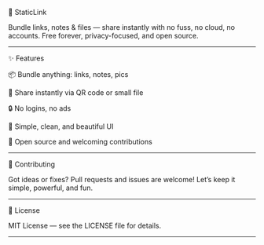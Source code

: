 🚀 StaticLink

Bundle links, notes & files — share instantly with no fuss, no cloud, no accounts. Free forever, privacy-focused, and open source.


---

✨ Features

📦 Bundle anything: links, notes, pics

📶 Share instantly via QR code or small file

🔒 No logins, no ads

🎨 Simple, clean, and beautiful UI

🤝 Open source and welcoming contributions

---

🤝 Contributing

Got ideas or fixes? Pull requests and issues are welcome!
Let’s keep it simple, powerful, and fun.


---

📄 License

MIT License — see the LICENSE file for details.

---
